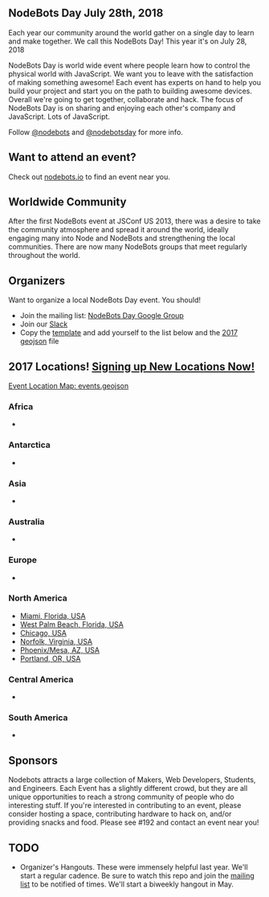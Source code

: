 ## NodeBots Day July 28th, 2018

Each year our community around the world gather on a single day to learn and make together. We call this NodeBots Day! This 
year it's on July 28, 2018

NodeBots Day is world wide event where people learn how to control the physical world with JavaScript. We want you to leave with the satisfaction of making something awesome! Each event has experts on hand to help you build your project and start you on the path to building awesome devices. Overall we're going to get together, collaborate and hack. The focus of NodeBots Day is on sharing and enjoying each other's company and JavaScript. Lots of JavaScript.

Follow [@nodebots](https://twitter.com/nodebots) and [@nodebotsday](https://twitter.com/nodebotsday) for more info.

## Want to attend an event?
Check out [nodebots.io](http://nodebots.io) to find an event near you.

## Worldwide Community

After the first NodeBots event at JSConf US 2013, there was a desire to take the community atmosphere and spread it around the world, ideally engaging many into Node and NodeBots and strengthening the local communities. There are now many NodeBots groups that meet regularly throughout the world.

## Organizers

Want to organize a local NodeBots Day event. You should!

* Join the mailing list: [NodeBots Day Google Group](https://groups.google.com/forum/#!forum/nodebotsday)
* Join our [Slack](https://nodebotsday-chat.herokuapp.com/)
* Copy the [template](2018/_template/) and add yourself to the list below and the [2017 geojson](2018/events.geojson) file

## 2017 Locations! [Signing up New Locations Now!](2018/_template/)

[Event Location Map: events.geojson](2018/events.geojson)

### Africa
 -

### Antarctica
 -

### Asia
 -

### Australia
 -

### Europe
 -

### North America
 - [Miami, Florida, USA](2018/Miami/)
 - [West Palm Beach, Florida, USA](2018/West_Palm_Beach/)
 - [Chicago, USA](2018/Chicago/)
 - [Norfolk, Virginia, USA](2018/Norfolk)
 - [Phoenix/Mesa, AZ, USA](2018/Phoenix)
 - [Portland, OR, USA](2018/Portland)

### Central America
 -

### South America
 -
## Sponsors

Nodebots attracts a large collection of Makers, Web Developers, Students, and Engineers. Each Event has a slightly different crowd, but they are all unique opportunities to reach a strong community of people who do interesting stuff. If you're interested in contributing to an event, please consider hosting a space, contributing hardware to hack on, and/or providing snacks and food. Please see #192 and contact an event near you!

## TODO
 - Organizer's Hangouts. These were immensely helpful last year. We'll start a regular cadence. Be sure to watch this repo and join the [mailing list](https://groups.google.com/forum/#!forum/nodebotsday) to be notified of times. We'll start a biweekly hangout in May.

